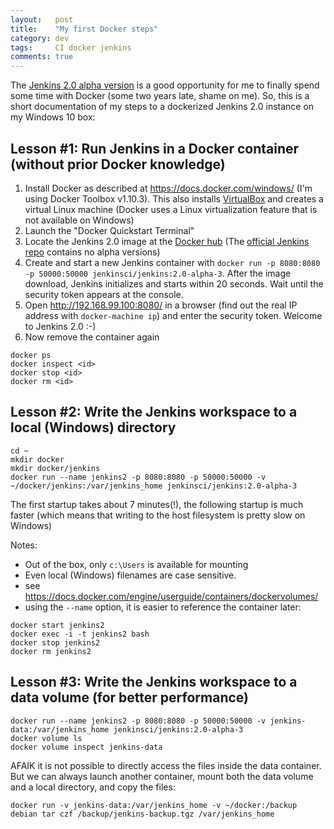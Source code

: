 ```yaml
---
layout:   post
title:    "My first Docker steps"
category: dev
tags:     CI docker jenkins
comments: true
---
```


The [Jenkins 2.0 alpha version](https://jenkins-ci.org/blog/2016/02/29/jenkins2-alphas/) is a good opportunity for me to finally spend some time with Docker (some two years late, shame on me).
So, this is a short documentation of my steps to a dockerized Jenkins 2.0 instance on my Windows 10 box:

##  Lesson #1: Run Jenkins in a Docker container (without prior Docker knowledge)

1. Install Docker as described at https://docs.docker.com/windows/ (I'm using Docker Toolbox v1.10.3). This also installs [VirtualBox](https://www.virtualbox.org/) and creates a virtual Linux machine (Docker uses a Linux virtualization feature that is not available on Windows)
1. Launch the "Docker Quickstart Terminal"
1. Locate the Jenkins 2.0 image at the [Docker hub](https://hub.docker.com/r/jenkinsci/jenkins/tags/) (The [official Jenkins repo](https://hub.docker.com/_/jenkins/) contains no alpha versions)
1. Create and start a new Jenkins container with `docker run -p 8080:8080 -p 50000:50000 jenkinsci/jenkins:2.0-alpha-3`. After the image download, Jenkins initializes and starts within 20 seconds. Wait until the security token appears at the console.
1. Open http://192.168.99.100:8080/ in a browser (find out the real IP address with `docker-machine ip`) and enter the security token. Welcome to Jenkins 2.0 :-)
1. Now remove the container again


```
docker ps
docker inspect <id>
docker stop <id>
docker rm <id>
```

## Lesson #2: Write the Jenkins workspace to a local (Windows) directory

    cd ~
    mkdir docker
    mkdir docker/jenkins
    docker run --name jenkins2 -p 8080:8080 -p 50000:50000 -v ~/docker/jenkins:/var/jenkins_home jenkinsci/jenkins:2.0-alpha-3

The first startup takes about 7 minutes(!), the following startup is much faster (which means that writing to the host filesystem is pretty slow on Windows)

Notes:

* Out of the box, only `c:\Users` is available for mounting
* Even local (Windows) filenames are case sensitive.
* see https://docs.docker.com/engine/userguide/containers/dockervolumes/
* using the `--name` option, it is easier to reference the container later:



```
docker start jenkins2
docker exec -i -t jenkins2 bash
docker stop jenkins2
docker rm jenkins2
```

## Lesson #3: Write the Jenkins workspace to a data volume (for better performance)

    docker run --name jenkins2 -p 8080:8080 -p 50000:50000 -v jenkins-data:/var/jenkins_home jenkinsci/jenkins:2.0-alpha-3
    docker volume ls
    docker volume inspect jenkins-data

AFAIK it is not possible to directly access the files inside the data container.
But we can always launch another container, mount both the data volume and a local directory, and copy the files:

    docker run -v jenkins-data:/var/jenkins_home -v ~/docker:/backup debian tar czf /backup/jenkins-backup.tgz /var/jenkins_home
